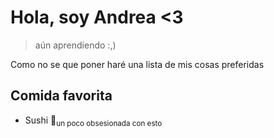 # **Hola, soy Andrea <3**
> aún aprendiendo :,)

Como no se que poner haré una lista de mis cosas preferidas

## Comida favorita
- Sushi 🍣<sub>un poco obsesionada con esto</sub>
